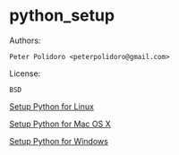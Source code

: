 python_setup
============

Authors:

    Peter Polidoro <peterpolidoro@gmail.com>

License:

    BSD

[Setup Python for Linux](./PYTHON_SETUP_LINUX.md)

[Setup Python for Mac OS X](./PYTHON_SETUP_MAC_OS_X.md)

[Setup Python for Windows](./PYTHON_SETUP_WINDOWS.md)
